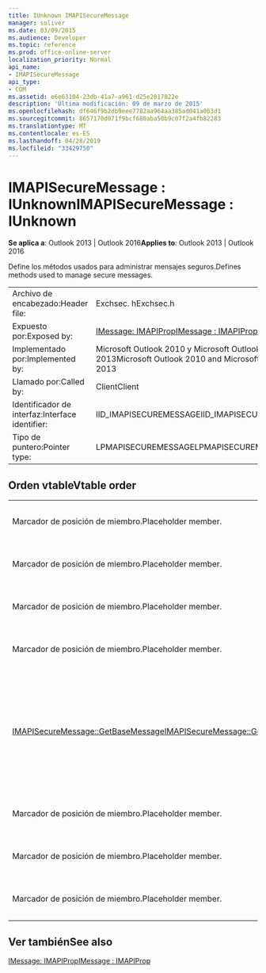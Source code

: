 ```yaml
---
title: IUnknown IMAPISecureMessage
manager: soliver
ms.date: 03/09/2015
ms.audience: Developer
ms.topic: reference
ms.prod: office-online-server
localization_priority: Normal
api_name:
- IMAPISecureMessage
api_type:
- COM
ms.assetid: e6e63104-23db-41a7-a961-d25e2017822e
description: 'Última modificación: 09 de marzo de 2015'
ms.openlocfilehash: df646f9b2db9eee7782aa964aa385ad041a0b3d1
ms.sourcegitcommit: 8657170d071f9bcf680aba50b9c07f2a4fb82283
ms.translationtype: MT
ms.contentlocale: es-ES
ms.lasthandoff: 04/28/2019
ms.locfileid: "33429750"
---
```

# <a name="imapisecuremessage--iunknown"></a><span data-ttu-id="22c97-103">IMAPISecureMessage : IUnknown</span><span class="sxs-lookup"><span data-stu-id="22c97-103">IMAPISecureMessage : IUnknown</span></span>

  
  
<span data-ttu-id="22c97-104">**Se aplica a**: Outlook 2013 | Outlook 2016</span><span class="sxs-lookup"><span data-stu-id="22c97-104">**Applies to**: Outlook 2013 | Outlook 2016</span></span> 
  
<span data-ttu-id="22c97-105">Define los métodos usados para administrar mensajes seguros.</span><span class="sxs-lookup"><span data-stu-id="22c97-105">Defines methods used to manage secure messages.</span></span>
  
|||
|:-----|:-----|
|<span data-ttu-id="22c97-106">Archivo de encabezado:</span><span class="sxs-lookup"><span data-stu-id="22c97-106">Header file:</span></span>  <br/> |<span data-ttu-id="22c97-107">Exchsec. h</span><span class="sxs-lookup"><span data-stu-id="22c97-107">Exchsec.h</span></span>  <br/> |
|<span data-ttu-id="22c97-108">Expuesto por:</span><span class="sxs-lookup"><span data-stu-id="22c97-108">Exposed by:</span></span>  <br/> |[<span data-ttu-id="22c97-109">IMessage: IMAPIProp</span><span class="sxs-lookup"><span data-stu-id="22c97-109">IMessage : IMAPIProp</span></span>](imessageimapiprop.md) <br/> |
|<span data-ttu-id="22c97-110">Implementado por:</span><span class="sxs-lookup"><span data-stu-id="22c97-110">Implemented by:</span></span>  <br/> |<span data-ttu-id="22c97-111">Microsoft Outlook 2010 y Microsoft Outlook 2013</span><span class="sxs-lookup"><span data-stu-id="22c97-111">Microsoft Outlook 2010 and Microsoft Outlook 2013</span></span>  <br/> |
|<span data-ttu-id="22c97-112">Llamado por:</span><span class="sxs-lookup"><span data-stu-id="22c97-112">Called by:</span></span>  <br/> |<span data-ttu-id="22c97-113">Client</span><span class="sxs-lookup"><span data-stu-id="22c97-113">Client</span></span>  <br/> |
|<span data-ttu-id="22c97-114">Identificador de interfaz:</span><span class="sxs-lookup"><span data-stu-id="22c97-114">Interface identifier:</span></span>  <br/> |<span data-ttu-id="22c97-115">IID_IMAPISECUREMESSAGE</span><span class="sxs-lookup"><span data-stu-id="22c97-115">IID_IMAPISECUREMESSAGE</span></span>  <br/> |
|<span data-ttu-id="22c97-116">Tipo de puntero:</span><span class="sxs-lookup"><span data-stu-id="22c97-116">Pointer type:</span></span>  <br/> |<span data-ttu-id="22c97-117">LPMAPISECUREMESSAGE</span><span class="sxs-lookup"><span data-stu-id="22c97-117">LPMAPISECUREMESSAGE</span></span>  <br/> |
   
## <a name="vtable-order"></a><span data-ttu-id="22c97-118">Orden vtable</span><span class="sxs-lookup"><span data-stu-id="22c97-118">Vtable order</span></span>

|||
|:-----|:-----|
|<span data-ttu-id="22c97-119">Marcador de posición de miembro.</span><span class="sxs-lookup"><span data-stu-id="22c97-119">Placeholder member.</span></span>  <br/> |<span data-ttu-id="22c97-120">No es compatible o documentado.</span><span class="sxs-lookup"><span data-stu-id="22c97-120">Not supported or documented.</span></span>  <br/> |
|<span data-ttu-id="22c97-121">Marcador de posición de miembro.</span><span class="sxs-lookup"><span data-stu-id="22c97-121">Placeholder member.</span></span>  <br/> |<span data-ttu-id="22c97-122">No es compatible o documentado.</span><span class="sxs-lookup"><span data-stu-id="22c97-122">Not supported or documented.</span></span>  <br/> |
|<span data-ttu-id="22c97-123">Marcador de posición de miembro.</span><span class="sxs-lookup"><span data-stu-id="22c97-123">Placeholder member.</span></span>  <br/> |<span data-ttu-id="22c97-124">No es compatible o documentado.</span><span class="sxs-lookup"><span data-stu-id="22c97-124">Not supported or documented.</span></span>  <br/> |
|<span data-ttu-id="22c97-125">Marcador de posición de miembro.</span><span class="sxs-lookup"><span data-stu-id="22c97-125">Placeholder member.</span></span>  <br/> |<span data-ttu-id="22c97-126">No es compatible o documentado.</span><span class="sxs-lookup"><span data-stu-id="22c97-126">Not supported or documented.</span></span>  <br/> |
|[<span data-ttu-id="22c97-127">IMAPISecureMessage::GetBaseMessage</span><span class="sxs-lookup"><span data-stu-id="22c97-127">IMAPISecureMessage::GetBaseMessage</span></span>](imapisecuremessage-getbasemessage.md) <br/> |<span data-ttu-id="22c97-128">Recupera el [IMessage: IMAPIProp](imessageimapiprop.md) subyacente que este [IMAPISecureMessage: IUnknown](imapisecuremessageiunknown.md) está encapsulando.</span><span class="sxs-lookup"><span data-stu-id="22c97-128">Retrieves the underlying [IMessage : IMAPIProp](imessageimapiprop.md) that this [IMAPISecureMessage : IUnknown](imapisecuremessageiunknown.md) is encapsulating.</span></span>  <br/> |
|<span data-ttu-id="22c97-129">Marcador de posición de miembro.</span><span class="sxs-lookup"><span data-stu-id="22c97-129">Placeholder member.</span></span>  <br/> |<span data-ttu-id="22c97-130">No es compatible o documentado.</span><span class="sxs-lookup"><span data-stu-id="22c97-130">Not supported or documented.</span></span>  <br/> |
|<span data-ttu-id="22c97-131">Marcador de posición de miembro.</span><span class="sxs-lookup"><span data-stu-id="22c97-131">Placeholder member.</span></span>  <br/> |<span data-ttu-id="22c97-132">No es compatible o documentado.</span><span class="sxs-lookup"><span data-stu-id="22c97-132">Not supported or documented.</span></span>  <br/> |
|<span data-ttu-id="22c97-133">Marcador de posición de miembro.</span><span class="sxs-lookup"><span data-stu-id="22c97-133">Placeholder member.</span></span>  <br/> |<span data-ttu-id="22c97-134">No es compatible o documentado.</span><span class="sxs-lookup"><span data-stu-id="22c97-134">Not supported or documented.</span></span>  <br/> |
   
## <a name="see-also"></a><span data-ttu-id="22c97-135">Ver también</span><span class="sxs-lookup"><span data-stu-id="22c97-135">See also</span></span>



[<span data-ttu-id="22c97-136">IMessage: IMAPIProp</span><span class="sxs-lookup"><span data-stu-id="22c97-136">IMessage : IMAPIProp</span></span>](imessageimapiprop.md)

